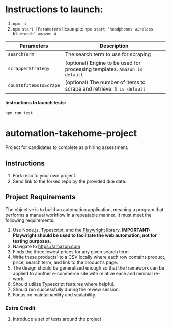 # Instructions to launch:

1. `npm -i`
2. `npm start [Parameters]`
   Example: `npm start 'headphones wireless bluetooth' amazon 4`

| Parameters             | Description                                                                |
| ---------------------- | -------------------------------------------------------------------------- |
| `searchTerm`           | The search term to use for scraping                                        |
| `scrapperStrategy`     | (optional) Engine to be used for processing templates. `Amazon is default` |
| `countOfItemsToScrape` | (optional) The number of items to scrape and retrieve. `3 is default`      |

#### Instructions to launch tests:

    npm run test

# automation-takehome-project

Project for candidates to complete as a hiring assessment.

## Instructions

1. Fork repo to your own project.
2. Send link to the forked repo by the provided due date.

## Project Requirements

The objective is to build an automation application, meaning a program that performs a manual workflow in a repeatable manner. It must meet the following requirements:

1. Use Node.js, Typescript, and the [Playwright](https://playwright.dev/) library. **IMPORTANT: Playwright should be used to facilitate the web automation, not for testing purposes.**
2. Navigate to https://amazon.com
3. Finds the three lowest prices for any given search term
4. Write these products' to a CSV locally where each row contains product, price, search term, and link to the product's page.
5. The design should be generalized enough so that the framework can be applied to another e-commerce site with relative ease and minimal re-work.
6. Should utilize Typescript features where helpful.
7. Should run successfully during the review session.
8. Focus on maintainability and scalability.

### Extra Credit

1. Introduce a set of tests around the project
